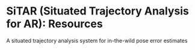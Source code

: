 # SiTAR (Situated Trajectory Analysis for AR): Resources
A situated trajectory analysis system for in-the-wild pose error estimates
